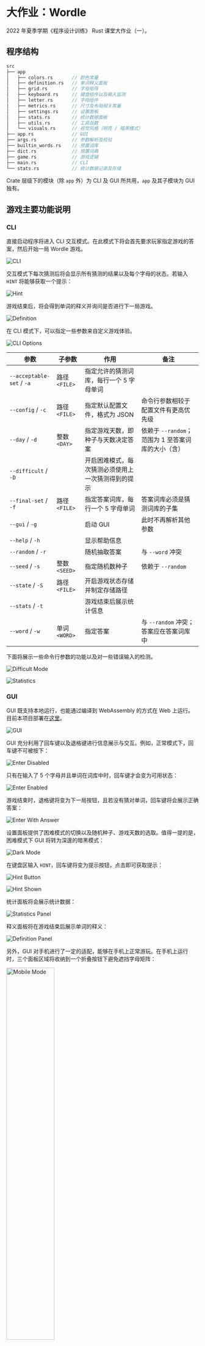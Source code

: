 # 大作业：Wordle

2022 年夏季学期《程序设计训练》 Rust 课堂大作业（一）。

## 程序结构

```c
src
├── app
│   ├── colors.rs		// 颜色常量
│   ├── definition.rs	// 单词释义面板
│   ├── grid.rs			// 字母矩阵
│   ├── keyboard.rs		// 键盘组件以及输入监测
│   ├── letter.rs		// 字母组件
│   ├── metrics.rs		// 尺寸及布局相关常量
│   ├── settings.rs		// 设置面板
│   ├── stats.rs		// 统计数据面板
│   ├── utils.rs		// 工具函数
│   └── visuals.rs		// 视觉风格（明亮 / 暗黑模式）
├── app.rs				// GUI
├── args.rs				// 参数解析及校验
├── builtin_words.rs	// 预置词库
├── dict.rs				// 预置词典
├── game.rs				// 游戏逻辑
├── main.rs				// CLI
└── stats.rs			// 统计数据记录及存储
```

Crate 层级下的模块（除 `app` 外）为 CLI 及 GUI 所共用，`app` 及其子模块为 GUI 独有。

## 游戏主要功能说明

### CLI

直接启动程序将进入 CLI 交互模式。在此模式下将会首先要求玩家指定游戏的答案，然后开始一局 Wordle 游戏。

![CLI](images/cli.png)

交互模式下每次猜测后将会显示所有猜测的结果以及每个字母的状态。若输入 `HINT` 将能够获取一个提示：

![Hint](images/hint.png)

游戏结束后，将会得到单词的释义并询问是否进行下一局游戏。

![Definition](images/definition.png)

在 CLI 模式下，可以指定一些参数来自定义游戏体验。

![CLI Options](images/options.png)

| 参数                      | 子参数        | 作用                                               | 备注                                               |
| ------------------------- | ------------- | -------------------------------------------------- | -------------------------------------------------- |
| `--acceptable-set` / `-a` | 路径 `<FILE>` | 指定允许的猜测词库，每行一个 5 字母单词            |                                                    |
| `--config` / `-c`         | 路径 `<FILE>` | 指定默认配置文件，格式为 JSON                      | 命令行参数相较于配置文件有更高优先级               |
| `--day` / `-d`            | 整数 `<DAY>`  | 指定游戏天数，即种子与天数决定答案                 | 依赖于 `--random`；范围为 1 至答案词库的大小（含） |
| `--difficult` / `-D`      |               | 开启困难模式，每次猜测必须使用上一次猜测得到的提示 |                                                    |
| `--final-set` / `-f`      | 路径 `<FILE>` | 指定答案词库，每行一个 5 字母单词                  | 答案词库必须是猜测词库的子集                       |
| `--gui` / `-g`            |               | 启动 GUI                                           | 此时不再解析其他参数                               |
| `--help` / `-h`           |               | 显示帮助信息                                       |                                                    |
| `--random` / `-r`         |               | 随机抽取答案                                       | 与 `--word` 冲突                                   |
| `--seed` / `-s`           | 整数 `<SEED>` | 指定随机数种子                                     | 依赖于 `--random`                                  |
| `--state` / `-S`          | 路径 `<FILE>` | 开启游戏状态存储并制定存储路径                     |                                                    |
| `--stats` / `-t`          |               | 游戏结束后展示统计信息                             |                                                    |
| `--word` / `-w`           | 单词 `<WORD>` | 指定答案                                           | 与 `--random` 冲突；答案应在答案词库中             |

下面将展示一些命令行参数的功能以及对一些错误输入的检测。

![Difficult Mode](images/difficult.png)

![Statistics](images/stats.png)

### GUI

GUI 既支持本地运行，也能通过编译到 WebAssembly 的方式在 Web 上运行。目前本项目部署在[这里](https://abmfy.github.io/wordle/)。

![GUI](images/gui.png)

GUI 充分利用了回车键以及退格键进行信息展示与交互。例如，正常模式下，回车键不可被按下：

![Enter Disabled](images/enter_disabled.png)

只有在输入了 5 个字母并且单词在词库中时，回车键才会变为可用状态：

![Enter Enabled](images/enter_enabled.png)

游戏结束时，退格键将变为下一局按钮，且若没有猜对单词，回车键将会展示正确答案：

![Enter With Answer](images/answer.png)

设置面板提供了困难模式的切换以及随机种子、游戏天数的选取。值得一提的是，困难模式下 GUI 将转为深邃的暗黑模式：

![Dark Mode](images/dark.png)

在键盘区输入 `HINT`，回车键将变为提示按钮，点击即可获取提示：

![Hint Button](images/hint_button.png)

![Hint Shown](images/hint_got.png)

统计面板将会展示统计数据：

![Statistics Panel](images/stat_panel.png)

释义面板将在游戏结束后展示单词的释义：

![Definition Panel](images/def_panel.png)

另外，GUI 对手机进行了一定的适配，能够在手机上正常游玩。在手机上运行时，三个面板区域将收纳到一个折叠按钮下避免遮挡字母矩阵：

<img src="images/mobile.png" alt="Mobile Mode" style="width: 50%;" />

<img src="images/mobile_panel.png" alt="Mobile Mode Panel" style="width: 50%;" />

## 提高要求实现

### GUI

采用 [egui](https://crates.io/crates/egui) 库及 [eframe](https://crates.io/crates/eframe) 框架实现。字母矩阵以及键盘通过直接绘制图形并监听点击及键盘输入事件实现。动画效果通过 `egui::Contenxt::animate_value_with_time` 实现。暗黑模式效果通过切换全局 `Visuals` 并添加过渡动画实现。手机适配通过检测屏幕尺寸实现。

使用 [trunk](https://trunkrs.dev) 将编译完成的 WebAssembly 进行打包后，即可部署到服务器上。

### 提示

提示功能使用一种简单直接的方式实现：从词库中符合之前全部提示信息的词中抽取一个。由于在实际游玩中玩家很少在前期（第一或第二次猜测）立即使用提示，这样的提示效果不错。

### 单词释义

单词释义的实现工作主要集中于对词典的处理上。

首先从 macOS 的 Dictionary.app 中提取 New Oxford American Dictionary 的数据，使用 [JadedTuna/apple-dictionary](https://github.com/JadedTuna/apple-dictionary) 项目进行解析得到 [`dictionary.xml`](https://cloud.tsinghua.edu.cn/f/f165e853e90441a78f13/)（由于大小原因，此原始词典数据并没有附在仓库中）。此后通过 `dict_gen.py` 对词典进行预处理，包括提取答案词库中对应词条、将派生词映射到原始词、对少部分词典中不存在的词进行补充等生成 `assets/dict.json` 文件。

## 完成作业感想

完成本次作业的一周是忙碌而充实的。完成前期基础功能的过程中，我深感 Rust 虽然是一门相当年轻的语言，却有着繁荣的生态。`console`、`clap`、`rand` 以及 `serde_json` 等第三方库为基础功能的实现提供了莫大的助力，其中 `clap` 以及 `serde_json` 等库充分利用 Rust 的宏实现了方便快速的数据结构化，在保证静态性的同时提供了方便快捷的开发体验。Rust 强大的编译期检查也让大部分内存相关 bug 在编译器就得以发现，提高了开发效率。

开始实现提高部分时，我注意到 egui 能够同时编译到本地以及 WebAssembly，于是决定直接使用 egui 实现 GUI。刚开始的两三天，GUI 的开发进度其实是比较缓慢的，这是因为 egui 与大部分常见的 UI 框架不同，它是即时布局的，而且没有事件机制。这在带来了开发的快捷性的同时也带来了一个巨大的问题：它的布局能力相对较弱。因此在实现字母矩阵以及键盘时，我直接将它们按计算好的坐标绘制到屏幕上来解决布局问题。在探索了一天之后，我终于绘制了第一版的界面：

![First Edition of GUI](images/first_edition.png)

如果只是要做一个「能玩」的 GUI 的话，其实也许并不需要这么久。开发过程中的大部分时间其实都花在了一些对细节的追求上：

+ 字母状态改变时，希望能有一些动画效果。原版 Wordle 的翻转效果在 egui 框架下并不是那么容易实现，因此我用了简单的颜色渐变。这个渐变效果不仅应用于字母矩阵中的颜色，也在键盘区颜色改变时可以看到。
+ 为了体现一些「高级感」，困难模式下整个 UI 将转为暗黑模式：不仅是背景色变黑，而是整套配色都更换了。然而，egui 自带的视觉风格改变并没有过渡动画，这让我觉得非常生硬，因此花了一个下午给明亮/暗黑模式间的切换加了过渡动画。
+ 该在哪提示游戏结果？我想了很久这个问题，最后看向了回车和退格键。于是，它们开始逐渐承担越来越多奇怪的功能。在本项目中，回车键的功能包括：输入合法性提示、提交、答案显示、获取提示，退格键的功能包括：退格、下一局。
+ 窗口缩放得比较小的时候，字母矩阵会把键盘盖住，同时在手机上运行时，键盘会变得很大……于是做了一点尺寸自适应，让手机也能愉快地 Wordle。
+ 在手机上，左上角的三个面板若使用 Frame 会被字母矩阵挡住（因为是画上去的），若使用 Window 则会挡住字母矩阵。最后为手机和桌面端分开做了显示，手机端用一个折叠的 Window 装三个 CollapsingHeader，桌面端则直接使用三个 Frame。
+ 很多时候在答案揭晓后，你都会好奇：「Wow，这是个什么词？」于是加入了游戏结束后显示单词释义的功能。这个功能其实不太难，但是对词典的预处理非常繁琐。例如，有的词是别的词的派生词或者在词典中的原始词长得比较奇怪（éclat, ’twixt, quasi-），要把这种词映射到原始词才能在词典里找到释义。
+ 提示功能放在哪，加个按钮吗？但是那样会引导玩家更多地使用提示。注意到 HINT 一词只有四个字母，于是想到可以让检测到输入的词是 HINT 时，回车按钮变为提示按钮，这样既不影响正常猜测（虽然有个极特殊的情况是，猜测词是 HINTS），又让提示功能招之即来。这样还有一个问题：玩家怎么知道输入 HINT 会有提示呢？答案是单词释义面板。单词释义只有在游戏结束后才会出现，而提示功能只有在游戏进行时才会需要，于是在游戏进行时如果打开释义面板，就能看到键入 HINT 就能获得提示。

开发完成后，Rust 直接编译到 WebAssembly 的能力再次让我惊叹不已，将编译后的网页部署的过程也非常顺利，最后的成品总体上达到了令我自己满意的程度。在开发的过程中，我也学会了如何组织管理 Rust 项目。Rust 对我而言是一种重塑了整个编程思考方式的语言，期待接下来的 Rust 学习中能学到更多新知识！
